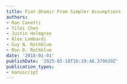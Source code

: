 ```yaml
---
title: Fiat-Shamir From Simpler Assumptions
authors:
- Ran Canetti
- Yilei Chen
- Justin Holmgren
- Alex Lombardi
- Guy N. Rothblum
- Ron D. Rothblum
date: '2018-01-01'
publishDate: '2025-05-18T16:29:48.379639Z'
publication_types:
- manuscript
---
```

